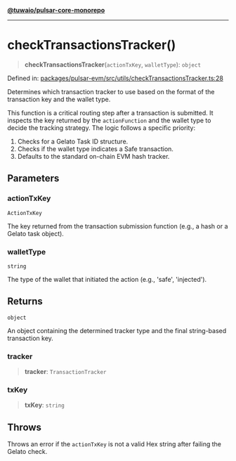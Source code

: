 [**@tuwaio/pulsar-core-monorepo**](../../../README.md)

***

# checkTransactionsTracker()

> **checkTransactionsTracker**(`actionTxKey`, `walletType`): `object`

Defined in: [packages/pulsar-evm/src/utils/checkTransactionsTracker.ts:28](https://github.com/TuwaIO/pulsar-core/blob/c72496708aaee3876552289f9710c5c529bb4798/packages/pulsar-evm/src/utils/checkTransactionsTracker.ts#L28)

Determines which transaction tracker to use based on the format of the transaction key and the wallet type.

This function is a critical routing step after a transaction is submitted. It inspects
the key returned by the `actionFunction` and the wallet type to decide the tracking strategy.
The logic follows a specific priority:
1. Checks for a Gelato Task ID structure.
2. Checks if the wallet type indicates a Safe transaction.
3. Defaults to the standard on-chain EVM hash tracker.

## Parameters

### actionTxKey

`ActionTxKey`

The key returned from the transaction submission function (e.g., a hash or a Gelato task object).

### walletType

`string`

The type of the wallet that initiated the action (e.g., 'safe', 'injected').

## Returns

`object`

An object containing the determined tracker type and the final string-based transaction key.

### tracker

> **tracker**: `TransactionTracker`

### txKey

> **txKey**: `string`

## Throws

Throws an error if the `actionTxKey` is not a valid Hex string after failing the Gelato check.
